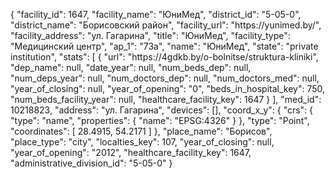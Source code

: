 {
    "facility_id": 1647,
    "facility_name": "ЮниМед",
    "district_id": "5-05-0",
    "district_name": "Борисовский район",
    "facility_url": "https:\/\/yunimed.by\/",
    "facility_address": "ул. Гагарина",
    "title": "ЮниМед",
    "facility_type": "Медицинский центр",
    "ap_1": "73а",
    "name": "ЮниМед",
    "state": "private institution",
    "stats": [
        {
            "url": "https:\/\/4gdkb.by\/o-bolnitse\/struktura-kliniki",
            "dep_name": null,
            "date_year": null,
            "num_beds_dep": null,
            "num_deps_year": null,
            "num_doctors_dep": null,
            "num_doctors_med": null,
            "year_of_closing": null,
            "year_of_opening": "0",
            "beds_in_hospital_key": 750,
            "num_beds_facility_year": null,
            "healthcare_facility_key": 1647
        }
    ],
    "med_id": 10218823,
    "address": "ул. Гагарина",
    "devices": [],
    "coord_x_y": {
        "crs": {
            "type": "name",
            "properties": {
                "name": "EPSG:4326"
            }
        },
        "type": "Point",
        "coordinates": [
            28.4915,
            54.2171
        ]
    },
    "place_name": "Борисов",
    "place_type": "city",
    "localties_key": 107,
    "year_of_closing": null,
    "year_of_opening": "2012",
    "healthcare_facility_key": 1647,
    "administrative_division_id": "5-05-0"
}